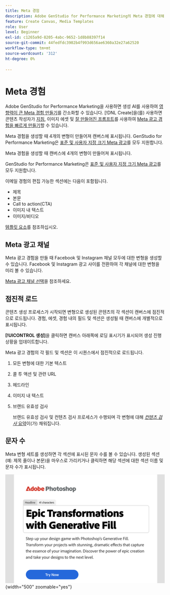 ```yaml
---
title: Meta 경험
description: Adobe GenStudio for Performance Marketing의 Meta 경험에 대해 모두 알아보십시오.
feature: Create Canvas, Media Templates
role: User
level: Beginner
exl-id: c1265a9d-8205-4abc-9652-1d8b88397f14
source-git-commit: 44fedfdc3902b4f993d656ae6360a32e27a62520
workflow-type: tm+mt
source-wordcount: '312'
ht-degree: 0%

---
```


# Meta 경험

Adobe GenStudio for Performance Marketing을 사용하면 생성 AI를 사용하여 [영향력이 큰 Meta 경험 만들기](/help/user-guide/create/create-meta-ad.md)를 간소화할 수 있습니다. [!DNL Create]을(를) 사용하면 콘텐츠 작성자가 [지침](/help/user-guide/guidelines/overview.md), 이미지 에셋 및 [잘 만들어진 프롬프트](/help/user-guide/effective-prompts.md)를 사용하여 [Meta 광고 경험을 빠르게 만들기](/help/user-guide/create/create-meta-ad.md)할 수 있습니다.

Meta 경험을 생성할 때 4개의 변형이 만들어져 캔버스에 표시됩니다. GenStudio for Performance Marketing은 [표준 및 사용자 지정 크기 Meta 광고](/help/user-guide/content/best-practices-for-templates.md#follow-channel-specific-template-guidelines)를 모두 지원합니다.

Meta 경험을 생성할 때 캔버스에 4개의 변형이 만들어져 표시됩니다.

GenStudio for Performance Marketing은 [표준 및 사용자 지정 크기 Meta 광고](/help/user-guide/templates/meta-template.md)를 모두 지원합니다.

이메일 경험의 편집 가능한 섹션에는 다음이 포함됩니다.

* 제목
* 본문
* Call to action(CTA)
* 이미지 내 텍스트
* 이미지/비디오

[템플릿 요소](/help/user-guide/content/use-templates.md#template-elements)를 참조하십시오.

## Meta 광고 채널

Meta 광고 경험을 만들 때 Facebook 및 Instagram 채널 모두에 대한 변형을 생성할 수 있습니다. Facebook 및 Instagram 광고 사이를 전환하여 각 채널에 대한 변형을 미리 볼 수 있습니다.

[Meta 광고 채널 선택](/help/user-guide/create/create-meta-ad.md#choose-meta-ads-channel)을 참조하세요.

## 점진적 로드

콘텐츠 생성 프로세스가 시작되면 변형으로 생성된 콘텐츠의 각 섹션이 캔버스에 점진적으로 로드됩니다. 경험, 에셋, 경험 내의 필드 및 섹션은 생성될 때 캔버스에 개별적으로 표시됩니다.

**[!UICONTROL 생성]**&#x200B;을 클릭하면 캔버스 아래쪽에 로딩 표시기가 표시되어 생성 진행 상황을 업데이트합니다.

Meta 광고 경험의 각 필드 및 섹션은 이 시퀀스에서 점진적으로 로드됩니다.

1. 모든 변형에 대한 기본 텍스트
1. 콜 투 액션 및 관련 URL
1. 헤드라인
1. 이미지 내 텍스트
1. 브랜드 유효성 검사

   브랜드 유효성 검사 및 컨텐츠 검사 프로세스가 수행되며 각 변형에 대해 [_컨텐츠 검사_ 요약](/help/user-guide/guidelines/brand-validation.md#content-check-summary)이(가) 채워집니다.

## 문자 수

Meta 변형 세트를 생성하면 각 섹션에 표시된 문자 수를 볼 수 있습니다. 생성된 섹션(예: 제목 줄이나 본문)을 마우스로 가리키거나 클릭하면 해당 섹션에 대한 섹션 이름 및 문자 수가 표시됩니다.

![문자 수](/help/assets/character-count.png){width="500" zoomable="yes"}
